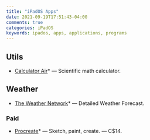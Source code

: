 ```yaml
---
title: "iPadOS Apps"
date: 2021-09-19T17:51:43-04:00
comments: true
categories: iPadOS
keywords: ipados, apps, applications, programs
---
```


## Utils

- [Calculator Air](https://apps.apple.com/ca/app/calculator-irocks/id1173365557)\* — Scientific math calculator.

## Weather

<!-- This app is also available on the iOS but is a totally different app. -->

- [The Weather Network](https://apps.apple.com/ca/app/the-weather-network-for-ipad/id407173878)\* — Detailed Weather Forecast.

### Paid

- [Procreate](https://apps.apple.com/ca/app/procreate/id425073498)\* — Sketch, paint, create. — C$14.
